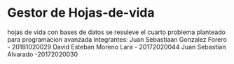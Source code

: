 # Gestor de Hojas-de-vida
hojas de vida con bases de datos
se resuleve el cuarto problema planteado para programacion avanzada integrantes: Juan Sebastiaan Gonzalez Forero - 20181020029 David Esteban Moreno Lara - 20172020044 Juan Sebastian Alvarado -20172020030
